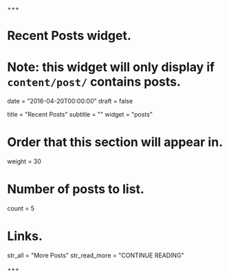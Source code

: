 +++
# Recent Posts widget.
# Note: this widget will only display if `content/post/` contains posts.

date = "2016-04-20T00:00:00"
draft = false

title = "Recent Posts"
subtitle = ""
widget = "posts"

# Order that this section will appear in.
weight = 30

# Number of posts to list.
count = 5

# Links.
str_all = "More Posts"
str_read_more = "CONTINUE READING"

+++
